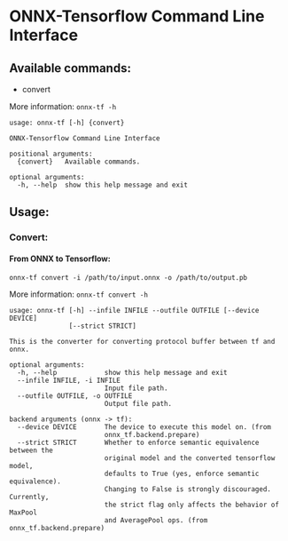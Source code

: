 ONNX-Tensorflow Command Line Interface
======

## Available commands:
- convert

More information: `onnx-tf -h`
```
usage: onnx-tf [-h] {convert}

ONNX-Tensorflow Command Line Interface

positional arguments:
  {convert}   Available commands.

optional arguments:
  -h, --help  show this help message and exit
```

## Usage:

### Convert:

#### From ONNX to Tensorflow:
`onnx-tf convert -i /path/to/input.onnx -o /path/to/output.pb`

More information: `onnx-tf convert -h`
```
usage: onnx-tf [-h] --infile INFILE --outfile OUTFILE [--device DEVICE]
               [--strict STRICT]

This is the converter for converting protocol buffer between tf and onnx.

optional arguments:
  -h, --help            show this help message and exit
  --infile INFILE, -i INFILE
                        Input file path.
  --outfile OUTFILE, -o OUTFILE
                        Output file path.

backend arguments (onnx -> tf):
  --device DEVICE       The device to execute this model on. (from
                        onnx_tf.backend.prepare)
  --strict STRICT       Whether to enforce semantic equivalence between the
                        original model and the converted tensorflow model,
                        defaults to True (yes, enforce semantic equivalence).
                        Changing to False is strongly discouraged. Currently,
                        the strict flag only affects the behavior of MaxPool
                        and AveragePool ops. (from onnx_tf.backend.prepare)
```
